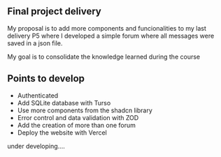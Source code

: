 ## Final project delivery

My proposal is to add more components and funcionalities to my last delivery P5 where I developed a simple forum where all messages were saved in a json file.

My goal is to consolidate the knowledge learned during the course

## Points to develop

- Authenticated
- Add SQLite database with Turso
- Use more components from the shadcn library
- Error control and data validation with ZOD
- Add the creation of more than one forum
- Deploy the website with Vercel

under developing....